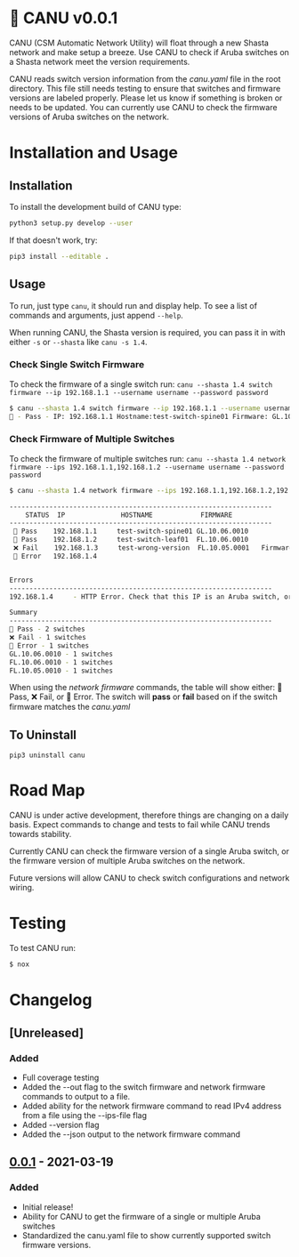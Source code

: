 # 🛶 CANU v0.0.1

CANU (CSM Automatic Network Utility) will float through a new Shasta network and make setup a breeze. Use CANU to check if Aruba switches on a Shasta network meet the version requirements.

CANU reads switch version information from the _canu.yaml_ file in the root directory. This file still needs testing to ensure that switches and firmware versions are labeled properly. Please let us know if something is broken or needs to be updated. You can currently use CANU to check the firmware versions of Aruba switches on the network.

# Installation and Usage

## Installation

To install the development build of CANU type:

```bash
python3 setup.py develop --user
```

If that doesn't work, try:

```bash
pip3 install --editable .
```

## Usage

To run, just type `canu`, it should run and display help. To see a list of commands and arguments, just append `--help`.

When running CANU, the Shasta version is required, you can pass it in with either `-s` or `--shasta` like `canu -s 1.4`.

### Check Single Switch Firmware

To check the firmware of a single switch run: `canu --shasta 1.4 switch firmware --ip 192.168.1.1 --username username --password password`

```bash
$ canu --shasta 1.4 switch firmware --ip 192.168.1.1 --username username --password password
🛶 - Pass - IP: 192.168.1.1 Hostname:test-switch-spine01 Firmware: GL.10.06.0001
```

### Check Firmware of Multiple Switches

To check the firmware of multiple switches run: `canu --shasta 1.4 network firmware --ips 192.168.1.1,192.168.1.2 --username username --password password`

```bash
$ canu --shasta 1.4 network firmware --ips 192.168.1.1,192.168.1.2,192.168.1.3,192.168.1.4 --username username --password password

------------------------------------------------------------------
    STATUS  IP              HOSTNAME            FIRMWARE
------------------------------------------------------------------
 🛶 Pass    192.168.1.1     test-switch-spine01 GL.10.06.0010
 🛶 Pass    192.168.1.2     test-switch-leaf01  FL.10.06.0010
 ❌ Fail    192.168.1.3     test-wrong-version  FL.10.05.0001   Firmware should be in range ['FL.10.06.0001']
 🔺 Error   192.168.1.4


Errors
------------------------------------------------------------------
192.168.1.4     - HTTP Error. Check that this IP is an Aruba switch, or check the username and password

Summary
------------------------------------------------------------------
🛶 Pass - 2 switches
❌ Fail - 1 switches
🔺 Error - 1 switches
GL.10.06.0010 - 1 switches
FL.10.06.0010 - 1 switches
FL.10.05.0010 - 1 switches
```

When using the _network firmware_ commands, the table will show either: 🛶 Pass, ❌ Fail, or 🔺 Error. The switch will **pass** or **fail** based on if the switch firmware matches the _canu.yaml_

## To Uninstall

`pip3 uninstall canu`

# Road Map

CANU is under active development, therefore things are changing on a daily basis. Expect commands to change and tests to fail while CANU trends towards stability.

Currently CANU can check the firmware version of a single Aruba switch, or the firmware version of multiple Aruba switches on the network.

Future versions will allow CANU to check switch configurations and network wiring.

# Testing

To test CANU run:

```bash
$ nox
```

# Changelog

## [Unreleased]

### Added

- Full coverage testing
- Added the --out flag to the switch firmware and network firmware commands to output to a file.
- Added ability for the network firmware command to read IPv4 address from a file using the --ips-file flag
- Added --version flag
- Added the --json output to the network firmware command

## [0.0.1] - 2021-03-19

### Added

- Initial release!
- Ability for CANU to get the firmware of a single or multiple Aruba switches
- Standardized the canu.yaml file to show currently supported switch firmware versions.

[0.0.1]: https://stash.us.cray.com/projects/CSM/repos/canu/browse?at=refs%2Ftags%2F0.0.1
